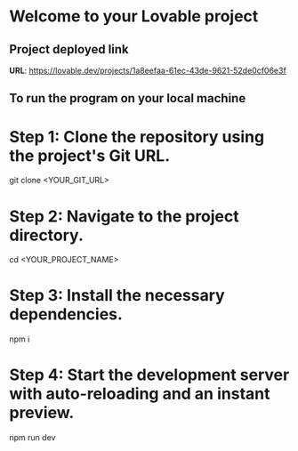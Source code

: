 # Welcome to your Lovable project

## Project deployed link

**URL**: https://lovable.dev/projects/1a8eefaa-61ec-43de-9621-52de0cf06e3f

## To run the program on your local machine

# Step 1: Clone the repository using the project's Git URL.

git clone <YOUR_GIT_URL>

# Step 2: Navigate to the project directory.

cd <YOUR_PROJECT_NAME>

# Step 3: Install the necessary dependencies.

npm i

# Step 4: Start the development server with auto-reloading and an instant preview.

npm run dev
